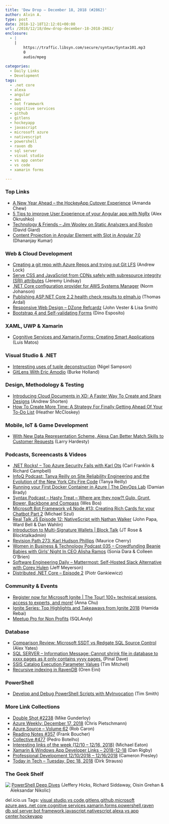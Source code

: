 ```yaml
---
title: 'Dew Drop – December 18, 2018 (#2862)'
author: Alvin A.
type: post
date: 2018-12-18T12:12:01+00:00
url: /2018/12/18/dew-drop-december-18-2018-2862/
enclosure:
  - |
    |
        https://traffic.libsyn.com/secure/syntax/Syntax101.mp3
        0
        audio/mpeg
        
categories:
  - Daily Links
  - Development
tags:
  - .net core
  - alexa
  - angular
  - aws
  - bot framework
  - cognitive services
  - github
  - gitlens
  - hockeyapp
  - javascript
  - microsoft azure
  - nativescript
  - powershell
  - raven db
  - sql server
  - visual studio
  - vs app center
  - vs code
  - xamarin forms

---
```

### <a name="top"></a>Top Links

  * <a href="https://blogs.msdn.microsoft.com/vsappcenter/a-new-year-ahead-the-hockeyapp-cutover-experience/" target="_blank">A New Year Ahead – the HockeyApp Cutover Experience</a> (Amanda Chew)
  * <a href="https://blog.angularindepth.com/5-tips-to-improve-user-experience-of-your-angular-app-with-ngrx-6e849ca99529?source=rss----e5ed704095b---4" target="_blank">5 Tips to improve User Experience of your Angular app with NgRx</a> (Alex Okrushko)
  * <a href="http://davidgiard.com/2018/12/17/JimWooleyOnStaticAnalyzersAndRoslyn.aspx" target="_blank">Technology & Friends &#8211; Jim Wooley on Static Analyzers and Roslyn</a> (David Giard)
  * <a href="https://debugmode.net/2018/12/18/content-projection-in-angular-element-with-slot-in-angular-7-0/" target="_blank">Content Projection in Angular Element with Slot in Angular 7.0</a> (Dhananjay Kumar)



### <a name="web"></a>Web & Cloud Development

  * <a href="https://andrewlock.net/creating-a-git-repo-with-azure-repos-and-trying-out-git-lfs/" target="_blank">Creating a git repo with Azure Repos and trying out Git LFS</a> (Andrew Lock)
  * <a href="https://jeremylindsayni.wordpress.com/2018/12/17/serve-css-and-javascript-from-cdns-safely-with-subresource-integrity-sri-attributes/" target="_blank">Serve CSS and JavaScript from CDNs safely with subresource integrity (SRI) attributes</a> (Jeremy Lindsay)
  * <a href="http://feedproxy.google.com/~r/AwsDeveloperBlog/~3/QKMk3rbi3kI/" target="_blank">.NET Core configuration provider for AWS Systems Manager</a> (Norm Johanson)
  * <a href="https://blog.elmah.io/publishing-asp-net-core-2-2-health-check-results-to-elmah-io/" target="_blank">Publishing ASP.NET Core 2.2 health check results to elmah.io</a> (Thomas Ardal)
  * <a href="https://dzone.com/refcardz/responsive-web-design-8?chapter=1" target="_blank">Responsive Web Design &#8211; DZone Refcardz</a> (John Vester & Lisa Smith)
  * <a href="https://www.red-gate.com/simple-talk/dotnet/net-development/bootstrap-4-and-self-validating-forms/" target="_blank">Bootstrap 4 and Self-validating Forms</a> (Dino Esposito)



### XAML, UWP & Xamarin

  * <a href="https://luismts.com/blog/xamarin/cognitive-services-smart-applications/" target="_blank">Cognitive Services and Xamarin.Forms: Creating Smart Applications</a> (Luis Matos)



### <a name="dotnet"></a>Visual Studio & .NET

  * <a href="http://compiledexperience.com/blog/posts/abusing-tuples" target="_blank">Interesting uses of tuple deconstruction</a> (Nigel Sampson)
  * <a href="https://burkeknowswords.com/gitlens-with-eric-amodio-6b6ed021d193?source=rss----4589066e7886---4" target="_blank">GitLens With Eric Amodio</a> (Burke Holland)



### <a name="design"></a>Design, Methodology & Testing

  * <a href="https://theblog.adobe.com/xd-cloud-documents-storage-collaboration-auto-save/" target="_blank">Introducing Cloud Documents in XD: A Faster Way To Create and Share Designs</a> (Andrew Shorten)
  * <a href="https://blog.trello.com/how-to-create-more-time-to-do-list-strategy" target="_blank">How To Create More Time: A Strategy For Finally Getting Ahead Of Your To-Do List</a> (Heather McCloskey)



### <a name="mobile"></a>Mobile, IoT & Game Development

  * <a href="https://developer.amazon.com:443/blogs/alexa/post/4a37e694-fc8d-4336-a785-126041879e7e/with-new-data-representation-scheme-alexa-can-better-match-skills-to-customer-requests" target="_blank">With New Data Representation Scheme, Alexa Can Better Match Skills to Customer Requests</a> (Larry Hardesty)



### <a name="podcasts"></a>Podcasts, Screencasts & Videos

  * <a href="http://www.dotnetrocks.com/default.aspx?ShowNum=1607" target="_blank">.NET Rocks! &#8211; Top Azure Security Fails with Karl Ots</a> (Carl Franklin & Richard Campbell)
  * <a href="https://www.infoq.com/podcasts/site-reliability-engineer?utm_campaign=infoq_content&utm_source=infoq&utm_medium=feed&utm_term=global" target="_blank">InfoQ Podcast: Tanya Reilly on Site Reliability Engineering and the Evolution of the New York City Fire Code</a> (Tanya Reilly)
  * <a href="https://channel9.msdn.com/Shows/DevOps-Lab/Running-your-First-Docker-Container-in-Azure?WT.mc_id=DX_MVP4025064" target="_blank">Running your First Docker Container in Azure | The DevOps Lab</a> (Damian Brady)
  * <a href="https://traffic.libsyn.com/secure/syntax/Syntax101.mp3" target="_blank">Syntax Podcast &#8211; Hasty Treat &#8211; Where are they now?! Gulp, Grunt, Bower, Backbone and Compass</a> (Wes Bos)
  * <a href="http://www.youtube.com/watch?v=aGihMyIBBoA" target="_blank">Microsoft Bot Framework v4 Node #13: Creating Rich Cards for your Chatbot Part 2</a> (Michael Szul)
  * <a href="http://www.realtalkjs.com/49f6dc38" target="_blank">Real Talk JS Episode 12: NativeScript with Nathan Walker</a> (John Papa, Ward Bell & Dan Wahlin)
  * <a href="https://channel9.msdn.com/Shows/Blocktalk/Introduction-to-Multi-Signature-Wallets?WT.mc_id=DX_MVP4025064" target="_blank">Introduction to Multi-Signature Wallets | Block Talk</a> (JT Rose & Blocktalkadmin)
  * <a href="http://revisionpath.simplecast.fm/karl-hudson-phillips" target="_blank">Revision Path 273: Karl Hudson Phillips</a> (Maurice Cherry)
  * <a href="http://womeninbizandtech.mpsn.libsynpro.com/035-crowdfunding-beanie-babies-with-girls-night-in-ceo-alisha-ramos" target="_blank">Women in Business & Technology Podcast 035 &#8211; Crowdfunding Beanie Babies with Girls’ Night In CEO Alisha Ramos</a> (Sonia Dara & Colleen O&#8217;Brien)
  * <a href="https://softwareengineeringdaily.com/2018/12/17/mattermost-self-hosted-slack-alternative-with-corey-hulen/" target="_blank">Software Engineering Daily &#8211; Mattermost: Self-Hosted Slack Alternative with Corey Hulen</a> (Jeff Meyerson)
  * <a href="https://piotrgankiewicz.com/2018/12/18/distributed-net-core-episode-2/" target="_blank">Distributed .NET Core – Episode 2</a> (Piotr Gankiewicz)



### <a name="events"></a>Community & Events

  * <a href="https://techcommunity.microsoft.com/t5/Microsoft-Ignite-The-Tour-Blog/Register-now-for-Microsoft-Ignite-The-Tour-100-technical/ba-p/302875" target="_blank">Register now for Microsoft Ignite | The Tour! 100+ technical sessions, access to experts, and more!</a> (Anna Chu)
  * <a href="https://blogs.msdn.microsoft.com/mvpawardprogram/2018/12/17/ignite-series-highlights-2018/" target="_blank">Ignite Series: Top Highlights and Takeaways from Ignite 2018</a> (Hamida Rebai)
  * <a href="http://feedproxy.google.com/~r/Sqlandy/~3/K6EpzAHI2vI/" target="_blank">Meetup Pro for Non Profits</a> (SQLAndy)



### <a name="sql"></a>Database

  * <a href="http://feedproxy.google.com/~r/BrentOzar-SqlServerDba/~3/0qMpzWlG7w8/" target="_blank">Comparison Review: Microsoft SSDT vs Redgate SQL Source Control</a> (Alex Yates)
  * <a href="https://blog.sqlauthority.com/2018/12/18/sql-server-information-message-cannot-shrink-file-in-database-to-xxxx-pages-as-it-only-contains-yyyy-pages/" target="_blank">SQL SERVER – Information Message: Cannot shrink file in database to xxxx pages as it only contains yyyy pages.</a> (Pinal Dave)
  * <a href="https://www.timmitchell.net/post/2018/12/17/ssis-catalog-execution-parameter-values/" target="_blank">SSIS Catalog Execution Parameter Values</a> (Tim Mitchell)
  * <a href="http://feedproxy.google.com/~r/AyendeRahien/~3/VtGifrLISIM/recursive-indexing-in-ravendb" target="_blank">Recursive indexing in RavenDB</a> (Oren Eini)



### <a name="ps"></a>PowerShell

  * <a href="http://feedproxy.google.com/~r/MSSQLTips-LatestSqlServerTips/~3/KSEd6qQ65nk/" target="_blank">Develop and Debug PowerShell Scripts with MyInvocation</a> (Tim Smith)



### <a name="links"></a>More Link Collections

  * <a href="https://afreshcup.com/home/2018/12/18/double-shot-2238.html" target="_blank">Double Shot #2238</a> (Mike Gunderloy)
  * <a href="https://buildazure.com/2018/12/17/azure-weekly-december-17-2018/" target="_blank">Azure Weekly: December 17, 2018</a> (Chris Pietschmann)
  * <a href="https://azure.microsoft.com/blog/azure-source-volume-62/" target="_blank">Azure.Source &#8211; Volume 62</a> (Rob Caron)
  * <a href="http://www.frankysnotes.com/2018/12/reading-notes-357.html" target="_blank">Reading Notes #357</a> (Frank Boucher)
  * <a href="http://feedproxy.google.com/~r/tympanus/~3/kHYoSzFxYzo/" target="_blank">Collective #477</a> (Pedro Botelho)
  * <a href="https://samestuffdifferentday.com/2018/12/17/interesting-links-of-the-week-12-10-12-16-2018/" target="_blank">Interesting links of the week (12/10 – 12/16, 2018)</a> (Michael Eaton)
  * <a href="https://links.danrigby.com/2018/12/app-developer-links-2018-12-18/" target="_blank">Xamarin & Windows App Developer Links &#8211; 2018-12-18</a> (Dan Rigby)
  * <a href="http://blog.thesoftwarementor.com/2018/12/17/professional-development-12-10-2018-12-16-2018/" target="_blank">Professional Development 12/10/2018 – 12/16/2018</a> (Cameron Presley)
  * <a href="https://dirkstrauss.com/ignite-highlights-dec-18-2018/" target="_blank">Today in Tech – Tuesday, Dec 18, 2018</a> (Dirk Strauss)



### <a name="shelf"></a>The Geek Shelf

<a href="https://www.amazon.com/dp/1617291315/?ref=amavin-20" target="_blank"><img data-recalc-dims="1" decoding="async" align="left" style="margin: 0px 0px 10px; border: 0px currentcolor; border-image: none; float: left; display: inline; background-image: none;" src="https://i0.wp.com/images-na.ssl-images-amazon.com/images/I/41tUz8JK31L._SS135_.jpg?w=660&#038;ssl=1" border="0" /></a>&nbsp;<a href="https://www.amazon.com/dp/1617291315/?ref=amavin-20" target="_blank">PowerShell Deep Dives</a> (Jeffery Hicks, Richard Siddaway, Oisin Grehan & Aleksandar Nikolic)







<div class="wlWriterEditableSmartContent" id="scid:77ECF5F8-D252-44F5-B4EB-D463C5396A79:4e3be705-42f8-46f7-90b4-a3cd78521832" style="margin: 0px; padding: 0px; float: none; display: inline;">
  del.icio.us Tags: <a href="http://del.icio.us/popular/visual+studio" rel="tag">visual studio</a>,<a href="http://del.icio.us/popular/vs+code" rel="tag">vs code</a>,<a href="http://del.icio.us/popular/gitlens" rel="tag">gitlens</a>,<a href="http://del.icio.us/popular/github" rel="tag">github</a>,<a href="http://del.icio.us/popular/microsoft+azure" rel="tag">microsoft azure</a>,<a href="http://del.icio.us/popular/aws" rel="tag">aws</a>,<a href="http://del.icio.us/popular/.net+core" rel="tag">.net core</a>,<a href="http://del.icio.us/popular/cognitive+services" rel="tag">cognitive services</a>,<a href="http://del.icio.us/popular/xamarin.forms" rel="tag">xamarin.forms</a>,<a href="http://del.icio.us/popular/powershell" rel="tag">powershell</a>,<a href="http://del.icio.us/popular/raven+db" rel="tag">raven db</a>,<a href="http://del.icio.us/popular/sql+server" rel="tag">sql server</a>,<a href="http://del.icio.us/popular/bot+framework" rel="tag">bot framework</a>,<a href="http://del.icio.us/popular/javascript" rel="tag">javascript</a>,<a href="http://del.icio.us/popular/nativescript" rel="tag">nativescript</a>,<a href="http://del.icio.us/popular/alexa" rel="tag">alexa</a>,<a href="http://del.icio.us/popular/vs+app+center" rel="tag">vs app center</a>,<a href="http://del.icio.us/popular/hockeyapp" rel="tag">hockeyapp</a>
</div>